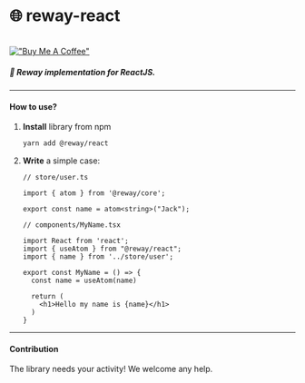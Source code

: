 # 🌐 reway-react
<br/>[!["Buy Me A Coffee"](https://www.buymeacoffee.com/assets/img/custom_images/orange_img.png)](https://www.buymeacoffee.com/jassix)
##### 💨 Reway implementation for ReactJS.

---

#### How to use?

1. **Install** library from npm

    ```bash
    yarn add @reway/react
    ```

2. **Write** a simple case:

    ```tsx
    // store/user.ts
   
    import { atom } from '@reway/core';
   
    export const name = atom<string>("Jack");
   
    // components/MyName.tsx
   
    import React from 'react';
    import { useAtom } from "@reway/react";
    import { name } from '../store/user';
   
    export const MyName = () => {
      const name = useAtom(name)
   
      return (
        <h1>Hello my name is {name}</h1>
      )  
    }
    ```


---

#### Contribution

The library needs your activity! We welcome any help.